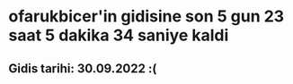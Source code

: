 # ofarukbicer'in gidisine son 5 gun 23 saat 5 dakika 34 saniye kaldi

## Gidis tarihi: 30.09.2022 :(